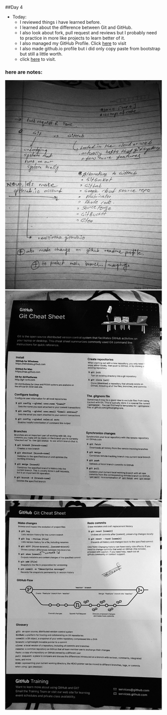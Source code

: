 ##Day 4

* Today:
    * I reviewed things i have learned before.
    * I learned about the difference between Git and GitHub.
    * I also look about fork, pull request and reviews but I probably need to practice in more like projects to learn better of it.
    * I also managed my GitHub Profile. Click [here](https://github.com/realtirtha) to visit
    * I also made github.io profile but i did only copy paste from bootstrap but still a little worth.
    * click [here](https://realtirtha.github.io) to visit.

### here are notes:
![Images](https://github.com/realtirtha/100DaysOfCode-ProgressTracker/blob/main/images/4a.jpg)
![Images](https://github.com/realtirtha/100DaysOfCode-ProgressTracker/blob/main/images/4b.jpg)
![Images](https://github.com/realtirtha/100DaysOfCode-ProgressTracker/blob/main/images/4c.jpg)